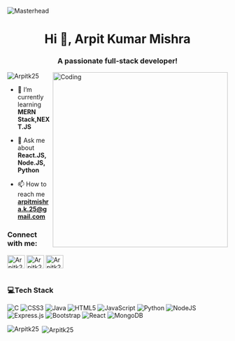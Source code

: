 ![Masterhead](https://debarshiray.wordpress.com/wp-content/uploads/2021/11/toolbox-power-up-wide-1.gif)
 
<h1 align="center">Hi 👋, Arpit Kumar Mishra</h1>
<h3 align="center">A passionate full-stack developer!</h3>
<img align="right" alt="Coding" width="400" src="https://user-images.githubusercontent.com/74038190/235224431-e8c8c12e-6826-47f1-89fb-2ddad83b3abf.gif">

<p align="left"> <img src="https://komarev.com/ghpvc/?username=Arpitk25&label=Profile%20views&color=0e75b6&style=flat" alt="Arpitk25" /> </p>

- 🌱 I’m currently learning **MERN Stack,NEXT.JS**

- 💬 Ask me about **React.JS, Node.JS, Python**

- 📫 How to reach me **arpitmishra.k.25@gmail.com**

<h3 align="left">Connect with me:</h3>
<p align="left">
<a href="https://www.instagram.com/arpit.k.mishra?utm_source=qr&igsh=d3g3OW94cWVleDVu" target="blank"><img align="center" src="https://raw.githubusercontent.com/rahuldkjain/github-profile-readme-generator/master/src/images/icons/Social/instagram.svg" alt="Arpitk25" height="30" width="40" /></a>
<a href="www.linkedin.com/in/arpitk52" target="blank"><img align="center" src="https://raw.githubusercontent.com/maurodesouza/profile-readme-generator/master/src/assets/icons/social/linkedin/default.svg" alt="Arpitk25" height="30" width="40" /></a>
<a href="https://x.com/ARPITMI13198107" target="blank"><img align="center" src="https://raw.githubusercontent.com/maurodesouza/profile-readme-generator/master/src/assets/icons/social/twitter/default.svg" alt="Arpitk25" height="30" width="40" /></a>
</p>

# <h3 align="left">💻Tech Stack</h3>
![C](https://img.shields.io/badge/c-%2300599C.svg?style=flat&logo=c&logoColor=white) ![CSS3](https://img.shields.io/badge/css3-%231572B6.svg?style=flat&logo=css3&logoColor=white) ![Java](https://img.shields.io/badge/java-%23ED8B00.svg?style=flat&logo=java&logoColor=white) ![HTML5](https://img.shields.io/badge/html5-%23E34F26.svg?style=flat&logo=html5&logoColor=white) ![JavaScript](https://img.shields.io/badge/javascript-%23323330.svg?style=flat&logo=javascript&logoColor=%23F7DF1E) ![Python](https://img.shields.io/badge/python-3670A0?style=flat&logo=python&logoColor=ffdd54) ![NodeJS](https://img.shields.io/badge/node.js-6DA55F?style=flat&logo=node.js&logoColor=white) ![Express.js](https://img.shields.io/badge/express.js-%23404d59.svg?style=flat&logo=express&logoColor=%2361DAFB) ![Bootstrap](https://img.shields.io/badge/bootstrap-%23563D7C.svg?style=flat&logo=bootstrap&logoColor=white) ![React](https://img.shields.io/badge/react-%2320232a.svg?style=flat&logo=react&logoColor=%2361DAFB) ![MongoDB](https://img.shields.io/badge/MongoDB-%234ea94b.svg?style=flat&logo=mongodb&logoColor=white)

<p><img align="left" src="https://github-readme-stats.vercel.app/api/top-langs?username=Arpitk25&theme=vue-dark&hide_border=true&include_all_commits=false&count_private=true&layout=compact" alt="Arpitk25" /></p>

<p>&nbsp;<img align="center" src="https://github-readme-stats.vercel.app/api?username=Arpitk25&theme=vue-dark&hide_border=true&include_all_commits=false&count_private=true" alt="Arpitk25" /></p>
